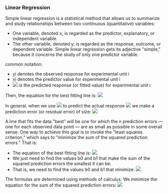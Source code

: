 ### Linear Regression
Simple linear regression is a statistical method that allows us to summarize and study relationships between two continuous (quantitative) variables:
- One variable, denoted x, is regarded as the predictor, explanatory, or independent variable.
- The other variable, denoted y, is regarded as the response, outcome, or dependent variable.
Simple linear regression gets its adjective "simple," because it concerns the study of only one predictor variable.  

common notation:
- yi denotes the observed response for experimental unit i  
- xi denotes the predictor value for experimental unit i
- <img src="https://render.githubusercontent.com/render/math?math=\hat{y}_i"> is the predicted response (or fitted value) for experimental unit i  

Then, the equation for the best fitting line is:
<img src="https://render.githubusercontent.com/render/math?math=\hat{y}_i=b_0 %2B b_1x_i">  

In general, when we use <img src="https://render.githubusercontent.com/render/math?math=\hat{y}_i=b_0 %2B b_1x_i"> to predict the actual response <img src="https://render.githubusercontent.com/render/math?math=\hat{y}_i"> we make a prediction error (or residual error) of size: <img src="https://render.githubusercontent.com/render/math?math=e_i=y_i-\hat{y}_i">

A line that fits the data "best" will be one for which the n prediction errors — one for each observed data point — are as small as possible in some overall sense. One way to achieve this goal is to invoke the "least squares criterion," which says to "minimize the sum of the squared prediction errors." That is:  
- The equation of the best fitting line is: <img src="https://render.githubusercontent.com/render/math?math=\hat{y}_i=b_0 %2B b_1x_i">  
- We just need to find the values b0 and b1 that make the sum of the squared prediction errors the smallest it can be.
- That is, we need to find the values b0 and b1 that minimize: <img src="https://render.githubusercontent.com/render/math?math=Q=\sum_{i=1}^{n}(y_i-\hat{y}_i)^2">  

The formulas are determined using methods of calculus. We minimize the equation for the sum of the squared prediction errors: <img src="https://render.githubusercontent.com/render/math?math=Q=\sum_{i=1}^{n}(y_i-(b_0+b_1x_i))^2">  

